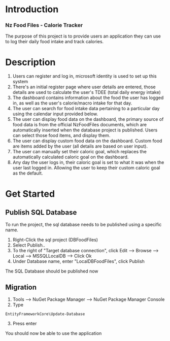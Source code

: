 # Introduction 
### Nz Food Files - Calorie Tracker

The purpose of this project is to provide users an application they can use to log their daily food intake and track calories.

# Description
1. Users can register and log in, microsoft identity is used to set up this system
2. There's an initial register page where user details are entered, those details are used to calculate the user's TDEE (total daily energy intake)
3. The dashboard contains information about the food the user has logged in, as well as the user's calorie/macro intake for that day.
4. The user can search for food intake data pertaining to a particular day using the calendar input provided below.
5. The user can display food data on the dashboard, the primary source of food data is from the official NzFoodFiles documents, which are automatically inserted when the database project is published. Users can select those food items, and display them.
6. The user can display custom food data on the dashboard. Custom food are items added by the user (all details are based on user input).
7. The user can manually set their caloric goal, which replaces the automatically calculated caloric goal on the dashboard.
8. Any day the user logs in, their caloric goal is set to what it was when the user last logged in. Allowing the user to keep their custom caloric goal as the default.

# Get Started

## Publish SQL Database
To run the project, the sql database needs to be published using a specific name.

1. Right-Click the sql project (DBFoodFiles)
2. Select Publish..
3. To the right of "Target database connection", click Edit --> Browse --> Local --> MSSQLLocalDB --> Click Ok
4. Under Database name, enter "LocalDBFoodFiles", click Publish

The SQL Database should be published now

## Migration

1. Tools --> NuGet Package Manager --> NuGet Package Manager Console
2. Type
```
EntityFrameworkCore\Update-Database
```

3. Press enter

You should now be able to use the application